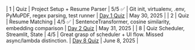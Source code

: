 | 1 | Quiz | Project Setup + Resume Parser | 5/5 ✅ | Git init, virtualenv, .env, PyMuPDF, regex parsing, test runner | [Day 1 Quiz](quizzes/day1-quiz.md) | May 30, 2025 |
| 2 | Quiz | Resume Matching | 4/5 ✅ | SentenceTransformer, cosine similarity, embedding comparison | [Day 2 Quiz](quizzes/day2-quiz.md) | May 31, 2025 |
| 8 | Quiz Scheduler, Streamlit, State | 4/5 | Great grasp of scheduler + UI flow. Missed async/lambda distinction. | [Day 8 Quiz](quizzes/day8-quiz.md) | June 8, 2025 |
